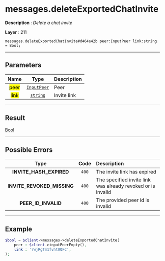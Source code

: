 # messages.deleteExportedChatInvite

**Description** : *Delete a chat invite*

**Layer** : 211

```tl
messages.deleteExportedChatInvite#d464a42b peer:InputPeer link:string = Bool;
```

---

## Parameters

| Name | Type | Description |
| :---: | :---: | :--- |
| <mark>peer</mark> | [`InputPeer`](type/InputPeer) | Peer |
| <mark>link</mark> | [`string`](type/string) | Invite link |

---

## Result

[Bool](type/Bool)

---

## Possible Errors

| Type | Code | Description |
| :---: | :---: | :--- |
| **INVITE_HASH_EXPIRED** | `400` | The invite link has expired |
| **INVITE_REVOKED_MISSING** | `400` | The specified invite link was already revoked or is invalid |
| **PEER_ID_INVALID** | `400` | The provided peer id is invalid |

---

## Example

```php
$bool = $client->messages->deleteExportedChatInvite(
	peer : $client->inputPeerEmpty(),
	link : '7wjRgTm1fvht0QFC',
);
```